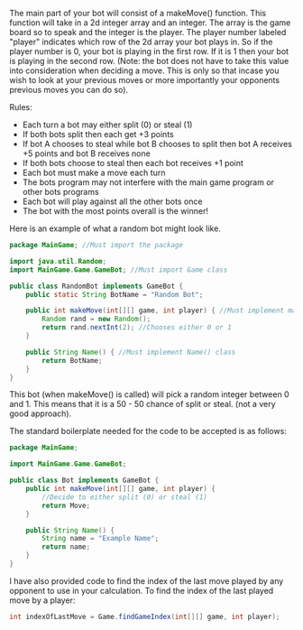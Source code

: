 The main part of your bot will consist of a makeMove() function. This function will take in a 2d integer array and an integer. The array is the game board so to speak and the integer is the player. The player number labeled "player" indicates which row of the 2d array your bot plays in. So if the player number is 0, your bot is playing in the first row. If it is 1 then your bot is playing in the second row. (Note: the bot does not have to take this value into consideration when deciding a move. This is only so that incase you wish to look at your previous moves or more importantly your opponents previous moves you can do so).

Rules:
- Each turn a bot may either split (0) or steal (1)
- If both bots split then each get +3 points
- If bot A chooses to steal while bot B chooses to split then bot A receives +5 points and bot B receives none
- If both bots choose to steal then each bot receives +1 point
- Each bot must make a move each turn
- The bots program may not interfere with the main game program or other bots programs
- Each bot will play against all the other bots once
- The bot with the most points overall is the winner!

Here is an example of what a random bot might look like. 
```java
package MainGame; //Must import the package

import java.util.Random;
import MainGame.Game.GameBot; //Must import Game class

public class RandomBot implements GameBot {
	public static String BotName = "Random Bot"; 

	public int makeMove(int[][] game, int player) { //Must implement makeMove
		Random rand = new Random();
		return rand.nextInt(2); //Chooses either 0 or 1
	}

	public String Name() { //Must implement Name() class
		return BotName;
	}
}
```
This bot (when makeMove() is called) will pick a random integer between 0 and 1. This means that it is a 50 - 50 chance of split or steal. (not a very good approach).

The standard boilerplate needed for the code to be accepted is as follows:
```java
package MainGame;

import MainGame.Game.GameBot;

public class Bot implements GameBot {
	public int makeMove(int[][] game, int player) {
		//Decide to either split (0) or steal (1)
		return Move;
	}

	public String Name() {
		String name = "Example Name";
		return name;
	}
}
```

I have also provided code to find the index of the last move played by any opponent to use in your calculation.
To find the index of the last played move by a player:
```java
int indexOfLastMove = Game.findGameIndex(int[][] game, int player);
```
